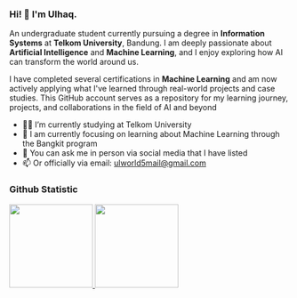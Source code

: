 ### Hi! 👋 I'm Ulhaq.

An undergraduate student currently pursuing a degree in **Information Systems** at **Telkom University**, Bandung. I am deeply passionate about **Artificial Intelligence** and **Machine Learning**, and I enjoy exploring how AI can transform the world around us.

I have completed several certifications in **Machine Learning** and am now actively applying what I've learned through real-world projects and case studies. This GitHub account serves as a repository for my learning journey, projects, and collaborations in the field of AI and beyond

- ✍🏻 I’m currently studying at Telkom University 
- 🎯 I am currently focusing on learning about Machine Learning through the Bangkit program
- 💬 You can ask me in person via social media that I have listed
- 📫 Or officially via email: ulworld5mail@gmail.com
  
### Github Statistic
<p align="left">
<a href="https://github.com/ulhaqdhifulloh">
  <img height="150em" src="https://github-readme-stats-eight-theta.vercel.app/api?username=ulhaqdhifulloh&show_icons=true&theme=algolia&include_all_commits=true&count_private=true"/>
  <img height="150em" src="https://github-readme-stats-eight-theta.vercel.app/api/top-langs/?username=ulhaqdhifulloh&layout=compact&langs_count=8&theme=algolia"/>
</a>
</p>
